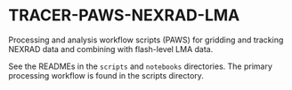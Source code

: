 # TRACER-PAWS-NEXRAD-LMA

Processing and analysis workflow scripts (PAWS) for gridding and tracking NEXRAD data and combining with flash-level LMA data.

See the READMEs in the `scripts` and `notebooks` directories. The primary processing workflow is found in the scripts directory.

